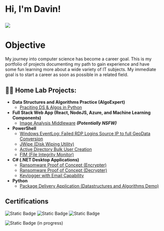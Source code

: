 <h1>Hi, I'm Davin! <br/><a href="https://github.com/davinwinchell">

  <a href="https://www.linkedin.com/in/davin-winchell-a1b4bb191"><img src="https://img.shields.io/badge/-LinkedIn-0072b1?&style=for-the-badge&logo=linkedin&logoColor=white" /></a>

# Objective

My journey into computer science has become a career goal. This is my portfolio of projects documenting my path to gain experience and have some fun learning more about a wide variety of IT subjects. My immediate goal is to start a career as soon as possible in a related field.


<h2>👨‍💻 Home Lab Projects:</h2>

- <b>Data Structures and Algorithms Practice (AlgoExpert)</b>
  - [Praciting DS & Algos in Python](https://github.com/joshmadakor1/Algorithms-Practice)
- <b>Full Stack Web App (React, NodeJS, Azure, and Machine Learning Components)</b>
  - [Image Analysis Middleware](https://github.com/joshmadakor1/4chan-Image-Analysis-Middleware-C964) <b><i>(Potentially NSFW)</b></i>
- <b>PowerShell</b>
  - [Windows EventLog: Failed RDP Logins Source IP to full GeoData Conversion](https://github.com/joshmadakor1/Sentinel-Lab)
  - [JWipe (Disk Wiping Utility)](https://github.com/joshmadakor1/Jwipe.PowerShell)
  - [Active Directory Bulk User Creation](https://github.com/joshmadakor1/AD_PS)
  - [FIM (File Integrity Monitor)](https://github.com/joshmadakor1/PowerShell-Integrity-FIM)
- <b>C# (.NET Desktop Applications)</b>
  - [Ransomware Proof of Concept (Encrypter)](https://github.com/joshmadakor1/EncrypterPOC)
  - [Ransomware Proof of Concept (Decrypter)](https://github.com/joshmadakor1/DecrypterPOC)
  - [Keylogger with Email Capability](https://github.com/joshmadakor1/Key-Logger-With-Email)
- <b>Python</b>
  - [Package Delivery Application (Datastructures and Algorithms Demo)](https://github.com/joshmadakor1/Package-Delivery-Pathfinding-Algorithm)

## Certifications
![Static Badge](https://img.shields.io/badge/CompTIA%20A%2B-red)
![Static Badge](https://img.shields.io/badge/Google%20Cybersecurity-blue)
![Static Badge](https://img.shields.io/badge/Johns%20Hopkins%20Healthcare%20IT%20Support-purple)
</div>

![Static Badge](https://img.shields.io/badge/CompTIA%20Network%2B-red) (in progress)




<!--
**joshmadakor1/joshmadakor1** is a ✨ _special_ ✨ repository because its `README.md` (this file) appears on your GitHub profile.

Here are some ideas to get you started:

- 🔭 I’m currently working on ...
- 🌱 I’m currently learning ...
- 👯 I’m looking to collaborate on ...
- 🤔 I’m looking for help with ...
- 💬 Ask me about ...
- 📫 How to reach me: ...
- 😄 Pronouns: ...
- ⚡ Fun fact: ...
-->
